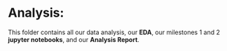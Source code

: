 # Analysis: 
This folder contains all our data analysis, our **EDA**, our milestones 1 and 2 **jupyter notebooks**, and our **Analysis Report**.
